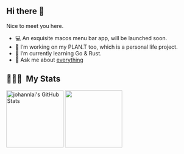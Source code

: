 ## Hi there 👋

Nice to meet you here.

- 💻 An exquisite macos menu bar app, will be launched soon.
- 🚀 I‘m working on my PLAN.T too, which is a personal life project.
- 🌱 I’m currently learning Go & Rust.
- 💬 Ask me about [everything](https://github.com/JohannLai/JohannLai/issues)


## 👨🏻‍💻 &nbsp;My Stats

<div>
  <img height="150em" src="https://github-readme-stats.vercel.app/api?username=johannlai&show_icons=true&layout=compact&hide=stars&count_private=true" alt="johannlai's GitHub Stats"/>
  <img height="150em" src="https://github-readme-stats.vercel.app/api/top-langs/?username=johannlai&layout=compact&count_private=true&hide=html" />
</div>
